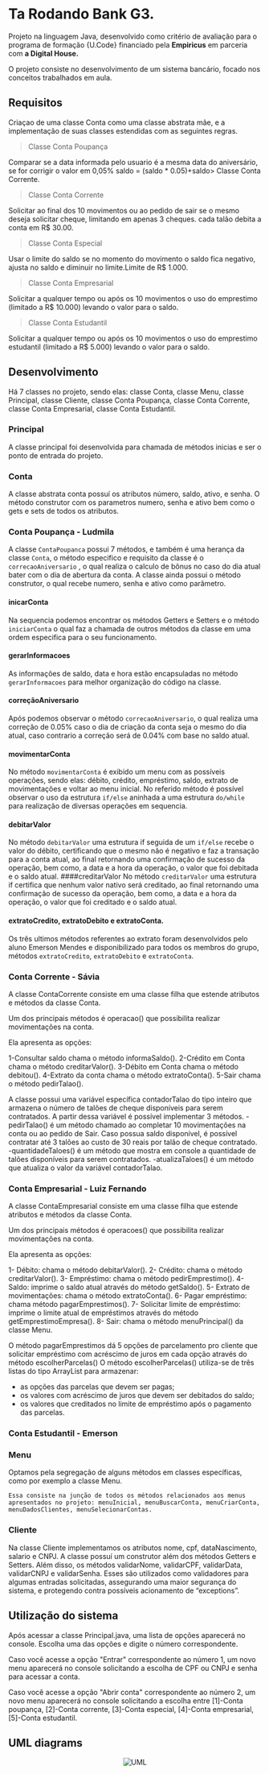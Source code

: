 # Ta Rodando Bank G3.


Projeto na linguagem Java, desenvolvido como critério de avaliação para o programa de formação {U.Code} financiado pela **Empiricus**  em parceria com **a Digital House.**

O projeto consiste no desenvolvimento de um sistema bancário, focado nos conceitos trabalhados em aula.

## Requisitos
Criaçao de uma classe Conta como uma classe abstrata mãe, e a implementação de  suas classes estendidas com as seguintes regras.

> Classe Conta Poupança

Comparar se a data informada pelo usuario é a mesma data do aniversário, se for corrigir o valor em 0,05%  saldo = (saldo * 0.05)+saldo> Classe Conta Corrente.

> Classe Conta Corrente

Solicitar ao final dos 10 movimentos ou ao pedido de sair se o mesmo deseja solicitar cheque, limitando em apenas 3 cheques. cada talão debita a conta em R$ 30.00.

> Classe Conta Especial

Usar o limite do saldo se no momento do movimento o saldo fica negativo, ajusta no saldo e diminuir no limite.Limite de R$ 1.000.

> Classe Conta Empresarial

Solicitar a qualquer tempo ou após os 10 movimentos o uso do emprestimo (limitado a R$ 10.000) levando o valor para o saldo.

> Classe Conta Estudantil

Solicitar a qualquer tempo ou após os 10 movimentos o uso do emprestimo estudantil (limitado a R$ 5.000) levando o valor para o saldo.

## Desenvolvimento

Há 7 classes no projeto, sendo elas: classe Conta, classe Menu, classe Principal, classe Cliente, classe Conta Poupança, classe Conta Corrente, classe Conta Empresarial, classe Conta Estudantil.

### Principal

A classe principal foi desenvolvida para chamada de métodos inicias e ser o ponto de entrada do projeto.

### Conta

A classe abstrata conta possuí os atributos número, saldo, ativo, e senha. O método construtor com os parametros numero, senha e ativo bem como o gets e sets de todos os atributos.

### Conta Poupança - Ludmila

A classe `ContaPoupanca` possui 7 métodos, e também é uma herança da classe `Conta`,  o método especifico e requisito da classe é o `correcaoAniversario` , o qual realiza o calculo de bônus no caso do dia atual bater com o dia de abertura da conta.
A classe ainda possui o método construtor, o qual recebe numero, senha e ativo como parâmetro.

#### inicarConta
Na sequencia podemos encontrar os métodos Getters e Setters e o método `iniciarConta` o qual faz a chamada de outros métodos da classe em uma ordem especifica para o seu funcionamento.

#### gerarInformacoes
As informações de saldo, data e hora estão encapsuladas no método `gerarInformacoes` para melhor organização do código na classe.

#### correçãoAniversario
Após podemos observar o método `correcaoAniversario`, o qual realiza uma correção de 0.05% caso o dia de criação da conta seja o mesmo do dia atual, caso contrario a correção será de 0.04% com base no saldo atual.

#### movimentarConta
No método `movimentarConta` é exibido um menu com as possíveis operações, sendo elas: débito, crédito, empréstimo, saldo, extrato de movimentações e voltar ao menu inicial. No referido método é possível observar o uso da estrutura `if/else` aninhada a uma estrutura `do/while` para realização de diversas operações em sequencia.
#### debitarValor
No método `debitarValor` uma estrutura if seguida de um `if/else` recebe o valor do débito, certificando que o mesmo não é negativo e faz a transação para a conta atual, ao final retornando uma confirmação de sucesso da operação, bem como, a data e a hora da operação, o valor que foi  debitada e o saldo atual.
####creditarValor
No método `creditarValor` uma estrutura if certifica que nenhum valor nativo será creditado, ao final retornando uma confirmação de sucesso da operação, bem como, a data e a hora da operação, o valor que foi creditado e o saldo atual.

#### extratoCredito, extratoDebito e extratoConta.
Os três ultimos métodos referentes ao extrato foram desenvolvidos pelo aluno Emerson Mendes e disponibilizado para todos os membros do grupo, métodos `extratoCredito`, `extratoDebito` e `extratoConta`.

### Conta Corrente - Sávia

A classe ContaCorrente consiste em uma classe filha que estende atributos e métodos da classe Conta.

Um dos principais métodos é operacao() que possibilita realizar movimentações na conta.

Ela apresenta as opções:

1-Consultar saldo chama o método informaSaldo().
2-Crédito em Conta chama o método creditarValor().
3-Débito em Conta chama o método debitou().
4-Extrato da conta chama o método extratoConta().
5-Sair chama o método pedirTalao().

A classe possui uma variável específica contadorTalao do tipo inteiro que armazena o número de talões de cheque disponíveis para serem contratados.
A partir dessa variável é possível implementar 3 métodos.
-pedirTalao() é um método chamado ao completar 10 movimentações na conta ou ao pedido de Sair. Caso possua saldo disponível, é possível contratar até 3 talões ao custo de 30 reais por talão de cheque contratado.
-quantidadeTaloes() é um método que mostra em console a quantidade de talões disponíveis para serem contratados.
-atualizaTaloes() é um método que atualiza o valor da variável contadorTalao.

### Conta Empresarial - Luiz Fernando

A classe ContaEmpresarial consiste em uma classe filha que estende atributos e métodos da classe Conta.

Um dos principais métodos é operacoes() que possibilita realizar movimentações na conta.

Ela apresenta as opções:

1- Débito: chama o método debitarValor().
2- Crédito: chama o método creditarValor().
3- Empréstimo: chama o método pedirEmprestimo().
4- Saldo: imprime o saldo atual através do método getSaldo().
5- Extrato de movimentações: chama o método extratoConta().
6- Pagar empréstimo: chama método pagarEmprestimos().
7- Solicitar limite de empréstimo: imprime o limite atual de empréstimos através do método getEmprestimoEmpresa().
8- Sair: chama o método menuPrincipal() da classe Menu.

O método pagarEmprestimos dá 5 opções de parcelamento pro cliente que solicitar empréstimo com acréscimo de juros em cada opção através do método escolherParcelas()
O método escolherParcelas() utiliza-se de três listas do tipo ArrayList para armazenar:
- as opções das parcelas que devem ser pagas;
- os valores com acréscimo de juros que devem ser debitados do saldo;
- os valores que creditados no limite de empréstimo após o pagamento das parcelas.


### Conta Estudantil - Emerson
### Menu

Optamos pela segregação de alguns métodos em classes específicas, como por exemplo a classe Menu.

	Essa consiste na junção de todos os métodos relacionados aos menus apresentados no projeto: menuInicial, menuBuscarConta, menuCriarConta, menuDadosClientes, menuSelecionarContas. 

### Cliente 
Na classe Cliente implementamos os atributos nome, cpf, dataNascimento, salario e CNPJ. A classe possuí um construtor além dos métodos Getters e Setters.
Além disso, os métodos  validarNome, validarCPF, validarData, validarCNPJ e validarSenha.
Esses são utilizados como validadores para algumas entradas solicitadas, assegurando uma maior segurança do sistema, e protegendo contra possíveis acionamento de “exceptions”.

## Utilização do sistema
Após acessar a classe Principal.java, uma lista de opções aparecerá no console. Escolha uma das opções e digite o número correspondente.

Caso você acesse a opção "Entrar" correspondente ao número 1, um novo menu aparecerá no console solicitando a escolha de CPF ou CNPJ e senha para acessar a conta.

Caso você acesse a opção "Abrir conta" correspondente ao número 2, um novo menu aparecerá no console solicitando a escolha entre [1]-Conta poupança, [2]-Conta corrente, [3]-Conta especial, [4]-Conta empresarial, [5]-Conta estudantil.

## UML diagrams
<p align="center">
  <img src="https://raw.githubusercontent.com/Ludmilact/projeto-banco-empiricus/main/assets/UML.png" alt="UML" />
</p>
<br>